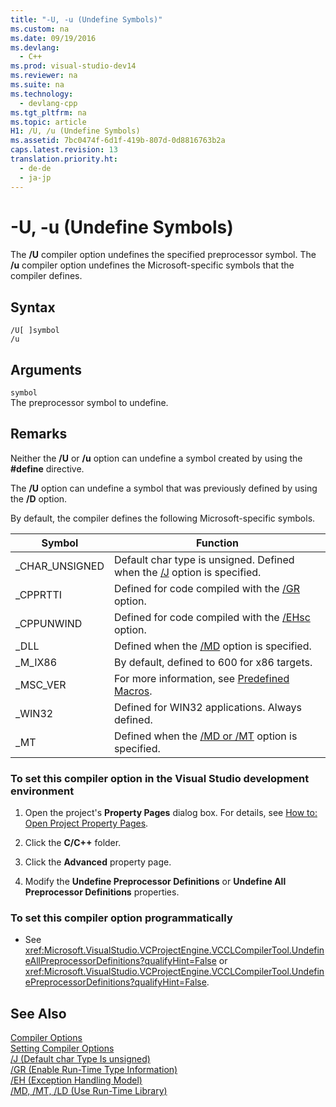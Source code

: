 ```yaml
---
title: "-U, -u (Undefine Symbols)"
ms.custom: na
ms.date: 09/19/2016
ms.devlang: 
  - C++
ms.prod: visual-studio-dev14
ms.reviewer: na
ms.suite: na
ms.technology: 
  - devlang-cpp
ms.tgt_pltfrm: na
ms.topic: article
H1: /U, /u (Undefine Symbols)
ms.assetid: 7bc0474f-6d1f-419b-807d-0d8816763b2a
caps.latest.revision: 13
translation.priority.ht: 
  - de-de
  - ja-jp
---
```

# -U, -u (Undefine Symbols)
The **/U** compiler option undefines the specified preprocessor symbol. The **/u** compiler option undefines the Microsoft-specific symbols that the compiler defines.  
  
## Syntax  
  
```  
/U[ ]symbol  
/u  
```  
  
## Arguments  
 `symbol`  
 The preprocessor symbol to undefine.  
  
## Remarks  
 Neither the **/U** or **/u** option can undefine a symbol created by using the **#define** directive.  
  
 The **/U** option can undefine a symbol that was previously defined by using the **/D** option.  
  
 By default, the compiler defines the following Microsoft-specific symbols.  
  
|Symbol|Function|  
|------------|--------------|  
|_CHAR_UNSIGNED|Default char type is unsigned. Defined when the [/J](../vs140/-J--Default-char-Type-Is-unsigned-.md) option is specified.|  
|_CPPRTTI|Defined for code compiled with the [/GR](../Topic/-GR%20\(Enable%20Run-Time%20Type%20Information\).md) option.|  
|_CPPUNWIND|Defined for code compiled with the [/EHsc](../vs140/-EH--Exception-Handling-Model-.md) option.|  
|_DLL|Defined when the [/MD](../Topic/-MD,%20-MT,%20-LD%20\(Use%20Run-Time%20Library\).md) option is specified.|  
|_M_IX86|By default, defined to 600 for x86 targets.|  
|_MSC_VER|For more information, see [Predefined Macros](../vs140/Predefined-Macros.md).|  
|_WIN32|Defined for WIN32 applications. Always defined.|  
|_MT|Defined when the [/MD or /MT](../Topic/-MD,%20-MT,%20-LD%20\(Use%20Run-Time%20Library\).md) option is specified.|  
  
### To set this compiler option in the Visual Studio development environment  
  
1.  Open the project's **Property Pages** dialog box. For details, see [How to: Open Project Property Pages](../vs140/How-to--Open-Project-Property-Pages.md).  
  
2.  Click the **C/C++** folder.  
  
3.  Click the **Advanced** property page.  
  
4.  Modify the **Undefine Preprocessor Definitions** or **Undefine All Preprocessor Definitions** properties.  
  
### To set this compiler option programmatically  
  
-   See <xref:Microsoft.VisualStudio.VCProjectEngine.VCCLCompilerTool.UndefineAllPreprocessorDefinitions?qualifyHint=False> or <xref:Microsoft.VisualStudio.VCProjectEngine.VCCLCompilerTool.UndefinePreprocessorDefinitions?qualifyHint=False>.  
  
## See Also  
 [Compiler Options](../vs140/Compiler-Options.md)   
 [Setting Compiler Options](../vs140/Setting-Compiler-Options.md)   
 [/J (Default char Type Is unsigned)](../vs140/-J--Default-char-Type-Is-unsigned-.md)   
 [/GR (Enable Run-Time Type Information)](../Topic/-GR%20\(Enable%20Run-Time%20Type%20Information\).md)   
 [/EH (Exception Handling Model)](../vs140/-EH--Exception-Handling-Model-.md)   
 [/MD, /MT, /LD (Use Run-Time Library)](../Topic/-MD,%20-MT,%20-LD%20\(Use%20Run-Time%20Library\).md)